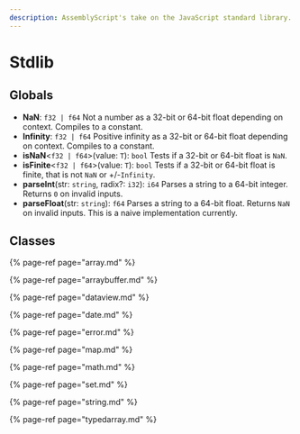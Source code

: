 ```yaml
---
description: AssemblyScript's take on the JavaScript standard library.
---
```


# Stdlib

## Globals

* **NaN**: `f32 | f64` Not a number as a 32-bit or 64-bit float depending on context. Compiles to a constant.
* **Infinity**: `f32 | f64`  Positive infinity as a 32-bit or 64-bit float depending on context. Compiles to a constant.
* **isNaN**&lt;`f32 | f64`&gt;\(value: `T`\): `bool` Tests if a 32-bit or 64-bit float is `NaN`.
* **isFinite**&lt;`f32 | f64`&gt;\(value: `T`\): `bool` Tests if a 32-bit or 64-bit float is finite, that is not `NaN` or +/-`Infinity`.
* **parseInt**\(str: `string`, radix?: `i32`\): `i64` Parses a string to a 64-bit integer. Returns `0` on invalid inputs.
* **parseFloat**\(str: `string`\): `f64` Parses a string to a 64-bit float. Returns `NaN` on invalid inputs. This is a naive implementation currently.

## Classes

{% page-ref page="array.md" %}

{% page-ref page="arraybuffer.md" %}

{% page-ref page="dataview.md" %}

{% page-ref page="date.md" %}

{% page-ref page="error.md" %}

{% page-ref page="map.md" %}

{% page-ref page="math.md" %}

{% page-ref page="set.md" %}

{% page-ref page="string.md" %}

{% page-ref page="typedarray.md" %}

